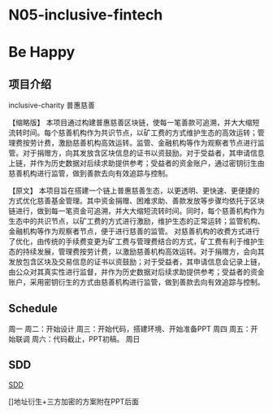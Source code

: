 # N05-inclusive-fintech
# Be Happy

## 项目介绍
inclusive-charity
普惠慈善

【缩略版】
本项目通过构建普惠慈善区块链，使每一笔善款可追溯，并大大缩短流转时间。每个慈善机构作为共识节点，以矿工费的方式维护生态的高效运转；管理费按劳计费，激励慈善机构高效运转。监管、金融机构等作为观察者节点进行监管。对于捐赠方，向其发放含区块信息的证书以资鼓励。对于受益者，其申请信息上链，并作为历史数据对后续求助提供参考；受益者的资金账户，通过密钥衍生由慈善机构进行监管，做到善款去向有效追踪与控制。


【原文】
本项目旨在搭建一个链上普惠慈善生态，以更透明、更快速、更便捷的方式优化慈善基金管理。其中资金捐赠、困难求助、善款发放等步骤均依托于区块链进行，做到每一笔资金可追溯，并大大缩短流转时间。同时，每个慈善机构作为生态中的共识节点，以矿工费的方式进行激励，维护生态的正常运转；监管机构、金融机构等作为观察者节点，便于进行慈善的监管。
对慈善机构的收费方式进行了优化，由传统的手续费变更为矿工费与管理费结合的方式，矿工费有利于维护生态的持续发展，管理费按劳计费，以激励慈善机构高效运转。对于捐赠方，会向其发放包含区块及交易信息的证书以资鼓励；对于受益者，其申请信息会记录上链，由公众对其真实性进行监督，并作为历史数据对后续求助提供参考；受益者的资金账户，采用密钥衍生的方式由慈善机构进行监管，做到善款去向有效追踪与控制。

## Schedule
周一
周二：开始设计
周三：开始代码，搭建环境、开始准备PPT
周四
周五：开始联调
周六：代码截止，PPT初稿。
周日

## SDD
[SDD](./docs/InclusiveCharitySDD.md)

[]地址衍生+三方加密的方案附在PPT后面